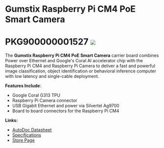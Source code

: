 # Gumstix Raspberry Pi CM4 PoE Smart Camera
# PKG900000001527 ![][thumbnail]

The **Gumstix Raspberry Pi CM4 PoE Smart Camera** carrier board combines Power over Ethernet and Google's Coral AI accelerator chip with the Raspberry Pi CM4 and Raspberry Pi Camera to deliver a fast and powerful image classification, object identification or behavioral inference computer with low latency and single-cable deployment.

__Features Include__:
* Google Coral G313 TPU
* Raspberry Pi Camera connector
* USB Gigabit Ethernet and power via Silvertel Ag9700
* Board to board connectors for the Raspberry Pi CM4

__Links:__
* [AutoDoc Datasheet][autodoc]
* [Specifications][spec]
* [Store Page][store]

[thumbnail]: about:blank
[autodoc]: PKG900000001527_AutoDoc.pdf
[spec]: PKG900000001527_SpecSheet.pdf
[store]: https://store.gumstix.com/cm4-poe-smart-camera/
